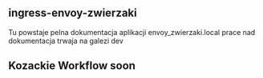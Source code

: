## ingress-envoy-zwierzaki

Tu powstaje pelna dokumentacja aplikacji envoy_zwierzaki.local
prace nad dokumentacja trwaja na galezi dev
## Kozackie Workflow soon
